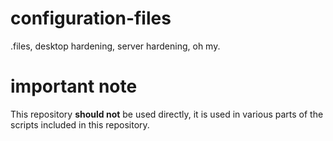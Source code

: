 # configuration-files
.files, desktop hardening, server hardening, oh my.

# important note
This repository **should not** be used directly, it is used in various parts of the scripts included in this repository.
